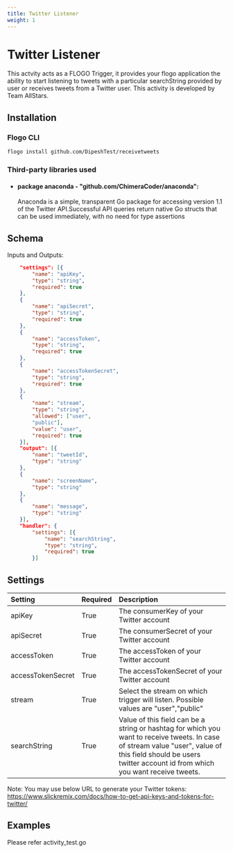 ```yaml
---
title: Twitter Listener
weight: 1
---
```


# Twitter Listener
This actvity acts as a FLOGO Trigger, it provides your flogo application the ability to start listening to tweets with a particular searchString provided by user or receives tweets from a Twitter user. 
This activity is developed by Team AllStars.
## Installation
### Flogo CLI
```bash
flogo install github.com/DipeshTest/receivetweets
```

### Third-party libraries used
- #### package anaconda - "github.com/ChimeraCoder/anaconda":
	Anaconda is a simple, transparent Go package for accessing version 1.1 of the Twitter API.Successful API queries return native Go structs that can be used immediately, with no need for type assertions
## Schema
Inputs and Outputs:

```json
 	"settings": [{
		"name": "apiKey",
		"type": "string",
		"required": true
	},
	{
		"name": "apiSecret",
		"type": "string",
		"required": true
	},
	{
		"name": "accessToken",
		"type": "string",
		"required": true
	},
	{
		"name": "accessTokenSecret",
		"type": "string",
		"required": true
	},
	{
		"name": "stream",
		"type": "string",
		"allowed": ["user",
		"public"],
		"value": "user",
		"required": true
	}],
	"output": [{
		"name": "tweetId",
		"type": "string"
	},
	{
		"name": "screenName",
		"type": "string"
	},
	{
		"name": "message",
		"type": "string"
	}],
	"handler": {
		"settings": [{
			"name": "searchString",
			"type": "string",
			"required": true
		}]
```
## Settings
| Setting     | Required | Description |
|:------------|:---------|:------------|
| apiKey | True     | The consumerKey of your Twitter account |         
| apiSecret   | True    | The consumerSecret of your Twitter account|
| accessToken       | True    | The accessToken of your Twitter account |
| accessTokenSecret   | True    | The accessTokenSecret of your Twitter account|
| stream   | True    | Select the stream on which trigger will listen. Possible values are "user","public"|
| searchString   | True    | Value of this field can be a string or hashtag for which you want to receive tweets. In case of stream value "user", value of this field should be users twitter account id from which you want receive tweets.|


Note: You may use below URL to generate your Twitter tokens: https://www.slickremix.com/docs/how-to-get-api-keys-and-tokens-for-twitter/
## Examples
Please refer activity_test.go 

